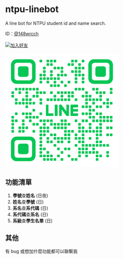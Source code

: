 # ntpu-linebot

A line bot for NTPU student id and name search.

ID：[@148wrcch](https://lin.ee/QiMmPBv)
<br><br>
<a href="https://lin.ee/QiMmPBv">
<img src="https://scdn.line-apps.com/n/line_add_friends/btn/zh-Hant.png" alt="加入好友" height="32">
</a>
<br><br>
![qrcode](/qr_code/M_gainfriends_qr.png)

## 功能清單

1. **學號**查**姓名** (日夜)
2. **姓名**查**學號** (日)
3. **系名**查**系代碼** (日)
4. **系代碼**查**系名** (日)
5. **系級**查**學生名單** (日)

## 其他

有 bug 或想加什麼功能都可以聯繫我
